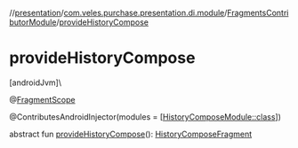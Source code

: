 //[presentation](../../../index.md)/[com.veles.purchase.presentation.di.module](../index.md)/[FragmentsContributorModule](index.md)/[provideHistoryCompose](provide-history-compose.md)

# provideHistoryCompose

[androidJvm]\

@[FragmentScope](../../com.veles.purchase.presentation.di.annotation.scope/-fragment-scope/index.md)

@ContributesAndroidInjector(modules = [[HistoryComposeModule::class](../../com.veles.purchase.presentation.presentation.mvvm.purchase.history/-history-compose-module/index.md)])

abstract fun [provideHistoryCompose](provide-history-compose.md)(): [HistoryComposeFragment](../../com.veles.purchase.presentation.presentation.mvvm.purchase.history/-history-compose-fragment/index.md)
